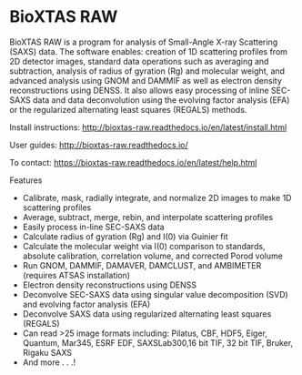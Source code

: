 # BioXTAS RAW

BioXTAS RAW is a program for analysis of Small-Angle X-ray Scattering (SAXS) data. The software enables: creation of 1D scattering profiles from 2D detector images, standard data operations such as averaging and subtraction, analysis of radius of gyration (Rg) and molecular weight, and advanced analysis using GNOM and DAMMIF as well as electron density reconstructions using DENSS. It also allows easy processing of inline SEC-SAXS data and data deconvolution using the evolving factor analysis (EFA) or the regularized alternating least squares (REGALS) methods.

Install instructions: http://bioxtas-raw.readthedocs.io/en/latest/install.html

User guides:
http://bioxtas-raw.readthedocs.io/

To contact:
https://bioxtas-raw.readthedocs.io/en/latest/help.html

Features
* Calibrate, mask, radially integrate, and normalize 2D images to make 1D scattering profiles
* Average, subtract, merge, rebin, and interpolate scattering profiles
* Easily process in-line SEC-SAXS data
* Calculate radius of gyration (Rg) and I(0) via Guinier fit
* Calculate the molecular weight via I(0) comparison to standards, absolute calibration, correlation volume, and corrected Porod volume
* Run GNOM, DAMMIF, DAMAVER, DAMCLUST, and AMBIMETER (requires ATSAS installation)
* Electron density reconstructions using DENSS
* Deconvolve SEC-SAXS data using singular value decomposition (SVD) and evolving factor analysis (EFA)
* Deconvolve SAXS data using regularized alternating least squares (REGALS)
* Can read >25 image formats including: Pilatus, CBF, HDF5, Eiger, Quantum, Mar345, ESRF EDF, SAXSLab300,16 bit TIF, 32 bit TIF, Bruker, Rigaku SAXS
* And more . . .!
